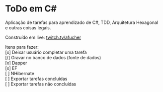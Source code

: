 # ToDo em C#

Aplicação de tarefas para aprendizado de C#, TDD, Arquitetura Hexagonal e outras coisas legais.  

Construído em live: [twitch.tv/afucher](twitch.tv/afucher)  

Itens para fazer:  
[x] Deixar usuário completar uma tarefa  
[/] Gravar no banco de dados (fonte de dados)  
  [x] Dapper  
  [x] EF  
  [ ] NHibernate    
[ ] Exportar tarefas concluídas  
[ ] Exportar tarefas não concluídas  